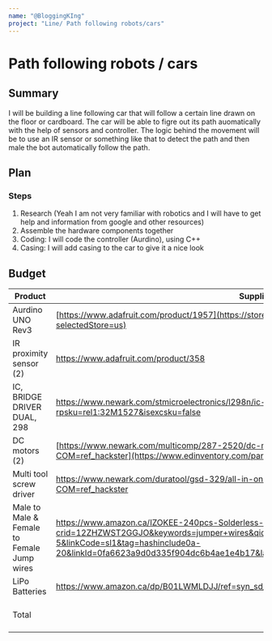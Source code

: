 ```yaml
---
name: "@BloggingKIng"
project: "Line/ Path following robots/cars"
---
```


# Path following robots / cars

## Summary

I will be building a line following car that will follow a certain line drawn on the floor or cardboard. The car will be able to figre out its path auomatically with the help of sensors and controller. The logic behind the movement will be to use an IR sensor or something like that to detect the path and then male the bot automatically follow the path. 

## Plan

### Steps

1. Research (Yeah I am not very familiar with robotics and I will have to get help and information from google and other resources)
2. Assemble the hardware components together 
3. Coding: I will code the controller (Aurdino), using C++
4. Casing: I will add casing to the car to give it a nice look

## Budget

| Product             | Supplier/Link                                                                                                      | Cost   |
| ---------------     | -------------------------------------                                                                              | ------ |
| Aurdino UNO Rev3    | [https://www.adafruit.com/product/1957](https://store-usa.arduino.cc/products/arduino-uno-rev3/?selectedStore=us)  | $33.94 |
| IR proximity sensor (2) | [https://www.adafruit.com/product/358    ](https://digilent.com/shop/ir-proximity-sensor-2-pack/)                  | $90|
| IC, BRIDGE DRIVER DUAL, 298 | https://www.newark.com/stmicroelectronics/l298n/ic-bridge-driver-dual-298/dp/10WX1394?rpsku=rel1:32M1527&isexcsku=false | $17.56 |
| DC motors (2) | [https://www.newark.com/multicomp/287-2520/dc-motor-with-180-1-gear-reducer/dp/52Y4441?COM=ref_hackster](https://www.edinventory.com/parts/287-2520_multicomp) | $2.94 * 2
| Multi tool screw driver | https://www.newark.com/duratool/gsd-329/all-in-one-screwdriverbit-set/dp/26W6260?COM=ref_hackster | $17
|Male to Male & Female to Female Jump wires| https://www.amazon.ca/IZOKEE-240pcs-Solderless-Breadboard-Arduino/dp/B08151TQHG?crid=12ZHZWST2GGJO&keywords=jumper+wires&qid=1647209538&sprefix=jumper+wires,aps,182&sr=8-5&linkCode=sl1&tag=hashinclude0a-20&linkId=0fa6623a9d0d335f904dc6b4ae1e4b17&language=en_CA&ref_=as_li_ss_tl | $20
|LiPo Batteries| https://www.amazon.ca/dp/B01LWMLDJJ/ref=syn_sd_onsite_desktop_19?ie=UTF8&psc=1&pd_rd_plhdr=t | $50
| Total           |                                                                                                                    | $234.38 +2.346 (1% tax) |
